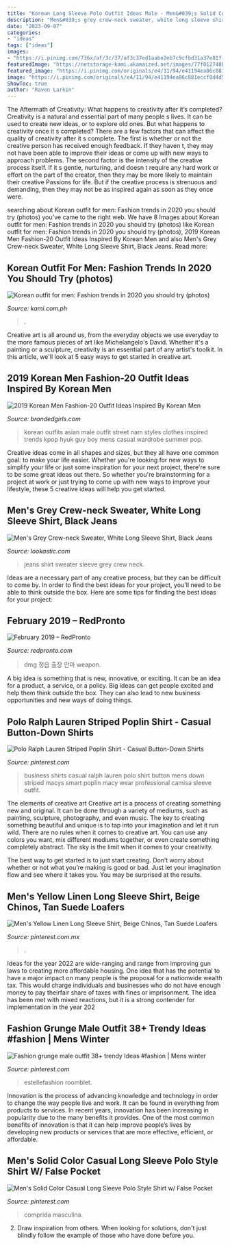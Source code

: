 ```yaml
---
title: "Korean Long Sleeve Polo Outfit Ideas Male - Men&#039;s Solid Color Casual Long Sleeve Polo Style Shirt W/ False Pocket"
description: "Men&#039;s grey crew-neck sweater, white long sleeve shirt, black jeans"
date: "2023-09-07"
categories:
- "ideas"
tags: ["ideas"]
images:
- "https://i.pinimg.com/736x/af/3c/37/af3c37ed1aabe2eb7c9cfbd31a37e81f--korean-style-men-casual.jpg"
featuredImage: "https://netstorage-kami.akamaized.net/images/77f012748b4cafe0.jpg"
featured_image: "https://i.pinimg.com/originals/e4/11/94/e41194ea86c881eccf0d4d54ce06407b.jpg"
image: "https://i.pinimg.com/originals/e4/11/94/e41194ea86c881eccf0d4d54ce06407b.jpg"
ShowToc: true
author: "Raven Larkin"
---
```



The Aftermath of Creativity: What happens to creativity after it’s completed?
Creativity is a natural and essential part of many people s lives. It can be used to create new ideas, or to explore old ones. But what happens to creativity once it s completed?
There are a few factors that can affect the quality of creativity after it s complete. The first is whether or not the creative person has received enough feedback. If they haven t, they may not have been able to improve their ideas or come up with new ways to approach problems. The second factor is the intensity of the creative process itself. If it s gentle, nurturing, and doesn t require any hard work or effort on the part of the creator, then they may be more likely to maintain their creative Passions for life. But if the creative process is strenuous and demanding, then they may not be as inspired again as soon as they once were.

	

		
searching about Korean outfit for men: Fashion trends in 2020 you should try (photos) you've came to the right web. We have 8 Images about Korean outfit for men: Fashion trends in 2020 you should try (photos) like Korean outfit for men: Fashion trends in 2020 you should try (photos), 2019 Korean Men Fashion-20 Outfit Ideas Inspired By Korean Men and also Men&#039;s Grey Crew-neck Sweater, White Long Sleeve Shirt, Black Jeans. Read more:
		
    
## Korean Outfit For Men: Fashion Trends In 2020 You Should Try (photos)

<img loading=lazy src="https://netstorage-kami.akamaized.net/images/77f012748b4cafe0.jpg" onerror="this.onerror=null;this.src='https://tse4.mm.bing.net/th?id=OIP.r-AChMU83ZHBk1qAdZ7cYgHaLH&amp;pid=15.1';" alt="Korean outfit for men: Fashion trends in 2020 you should try (photos)">

_Source: kami.com.ph_

>. 

	

Creative art is all around us, from the everyday objects we use everyday to the more famous pieces of art like Michelangelo's David. Whether it's a painting or a sculpture, creativity is an essential part of any artist's toolkit. In this article, we'll look at 5 easy ways to get started in creative art.

    
## 2019 Korean Men Fashion-20 Outfit Ideas Inspired By Korean Men

<img loading=lazy src="https://www.brandedgirls.com/wp-content/uploads/2015/09/78202d40161e45c474892d5aabdb5346.jpg" onerror="this.onerror=null;this.src='https://tse3.mm.bing.net/th?id=OIP.efziKAPUoLYA8MCxhN-JLwHaKn&amp;pid=15.1';" alt="2019 Korean Men Fashion-20 Outfit Ideas Inspired By Korean Men">

_Source: brandedgirls.com_

>korean outfits asian male outfit street nam styles clothes inspired trends kpop hyuk guy boy mens casual wardrobe summer pop. 

	

Creative ideas come in all shapes and sizes, but they all have one common goal: to make your life easier. Whether you're looking for new ways to simplify your life or just some inspiration for your next project, there're sure to be some great ideas out there. So whether you're brainstorming for a project at work or just trying to come up with new ways to improve your lifestyle, these 5 creative ideas will help you get started.

    
## Men&#039;s Grey Crew-neck Sweater, White Long Sleeve Shirt, Black Jeans

<img loading=lazy src="https://cdn.lookastic.com/looks/grey-crew-neck-sweater-white-long-sleeve-shirt-black-jeans-original-7256.jpg" onerror="this.onerror=null;this.src='https://tse4.mm.bing.net/th?id=OIP.FfwJhn2f_7x0CXzvIIxucwHaLG&amp;pid=15.1';" alt="Men&#039;s Grey Crew-neck Sweater, White Long Sleeve Shirt, Black Jeans">

_Source: lookastic.com_

>jeans shirt sweater sleeve grey crew neck. 

	

Ideas are a necessary part of any creative process, but they can be difficult to come by. In order to find the best ideas for your project, you'll need to be able to think outside the box. Here are some tips for finding the best ideas for your project: 

    
## February 2019 – RedPronto

<img loading=lazy src="https://i.aagag.com/C8Man.jpg" onerror="this.onerror=null;this.src='https://tse4.mm.bing.net/th?id=OIP.qIcvOgchZp1S_Tycwrsb4QHaHZ&amp;pid=15.1';" alt="February 2019 – RedPronto">

_Source: redpronto.com_

>dmg 정읍 출장 안마 weapon. 

	

A big idea is something that is new, innovative, or exciting. It can be an idea for a product, a service, or a policy. Big ideas can get people excited and help them think outside the box. They can also lead to new business opportunities and new ways of doing things.

    
## Polo Ralph Lauren Striped Poplin Shirt - Casual Button-Down Shirts

<img loading=lazy src="https://i.pinimg.com/originals/e1/15/0a/e1150aaebcf2b672e27941128357a17f.jpg" onerror="this.onerror=null;this.src='https://tse3.mm.bing.net/th?id=OIP.y9FdI5coHvE_LTENzqCZ6AHaJE&amp;pid=15.1';" alt="Polo Ralph Lauren Striped Poplin Shirt - Casual Button-Down Shirts">

_Source: pinterest.com_

>business shirts casual ralph lauren polo shirt button mens down striped macys smart poplin macy wear professional camisa sleeve outfit. 

	

The elements of creative art
Creative art is a process of creating something new and original. It can be done through a variety of mediums, such as painting, sculpture, photography, and even music. The key to creating something beautiful and unique is to tap into your imagination and let it run wild.
There are no rules when it comes to creative art. You can use any colors you want, mix different mediums together, or even create something completely abstract. The sky is the limit when it comes to your creativity.

The best way to get started is to just start creating. Don’t worry about whether or not what you’re making is good or bad. Just let your imagination flow and see where it takes you. You may be surprised at the results.

    
## Men&#039;s Yellow Linen Long Sleeve Shirt, Beige Chinos, Tan Suede Loafers

<img loading=lazy src="https://i.pinimg.com/originals/e4/11/94/e41194ea86c881eccf0d4d54ce06407b.jpg" onerror="this.onerror=null;this.src='https://tse2.mm.bing.net/th?id=OIP.O0qSN9KhWwC8M9eXqZN7wQHaLH&amp;pid=15.1';" alt="Men&#039;s Yellow Linen Long Sleeve Shirt, Beige Chinos, Tan Suede Loafers">

_Source: pinterest.com.mx_

>. 

	

Ideas for the year 2022 are wide-ranging and range from improving gun laws to creating more affordable housing. One idea that has the potential to have a major impact on many people is the proposal for a nationwide wealth tax. This would charge individuals and businesses who do not have enough money to pay theirfair share of taxes with fines or imprisonment. The idea has been met with mixed reactions, but it is a strong contender for implementation in the year 202
    
## Fashion Grunge Male Outfit 38+ Trendy Ideas #fashion | Mens Winter

<img loading=lazy src="https://i.pinimg.com/originals/47/cb/5c/47cb5ca1c69cf8aca1f7b771a9c1d004.jpg" onerror="this.onerror=null;this.src='https://tse4.mm.bing.net/th?id=OIP.V1H4daKKDCK2_NX2X8aF2AAAAA&amp;pid=15.1';" alt="Fashion grunge male outfit 38+ trendy Ideas #fashion | Mens winter">

_Source: pinterest.com_

>estellefashion roomblet. 

	

Innovation is the process of advancing knowledge and technology in order to change the way people live and work. It can be found in everything from products to services. In recent years, innovation has been increasing in popularity due to the many benefits it provides. One of the most common benefits of innovation is that it can help improve people’s lives by developing new products or services that are more effective, efficient, or affordable.

    
## Men&#039;s Solid Color Casual Long Sleeve Polo Style Shirt W/ False Pocket

<img loading=lazy src="https://i.pinimg.com/736x/af/3c/37/af3c37ed1aabe2eb7c9cfbd31a37e81f--korean-style-men-casual.jpg" onerror="this.onerror=null;this.src='https://tse3.mm.bing.net/th?id=OIP.7XtyKvMYNMoU3YqL01gkPgHaHa&amp;pid=15.1';" alt="Men&#039;s Solid Color Casual Long Sleeve Polo Style Shirt w/ False Pocket">

_Source: pinterest.com_

>comprida masculina. 

	

2. Draw inspiration from others. When looking for solutions, don't just blindly follow the example of those who have done before you. 

